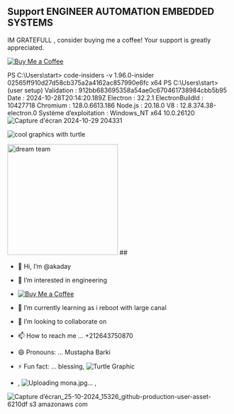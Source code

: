 ## Support ENGINEER AUTOMATION EMBEDDED SYSTEMS 

IM GRATEFULL , consider buying me a coffee! Your support is greatly appreciated.

[![Buy Me a Coffee](https://img.shields.io/badge/Donate-Buy%20Me%20a%20Coffee-yellow)](https://paypal.me/barki0)

PS C:\Users\start> code-insiders -v
1.96.0-insider
02565ff910d27d58cb375a2a4162ac857990e6fc
x64
PS C:\Users\start>
 (user setup)
Validation : 912bb683695358a54ae0c670461738984cbb5b95
Date : 2024-10-28T20:14:20.189Z
Electron : 32.2.1
ElectronBuildId : 10427718
Chromium : 128.0.6613.186
Node.js : 20.18.0
V8 : 12.8.374.38-electron.0
Système d’exploitation : Windows_NT x64 10.0.26120
![Capture d'écran 2024-10-29 204331](https://github.com/user-attachments/assets/0017c9cb-f1b0-4749-93d2-e0fb84dd56fc)

![cool graphics with turtle](https://github.com/user-attachments/assets/ed0e5c10-a9bf-45c1-b0cf-029742dccd71)

<img width="249" alt="dream team" src="https://github.com/user-attachments/assets/402d3201-f78b-4807-b075-037c4fd7c358">
##

- 👋 Hi, I’m @akaday
- 👀 I’m interested in engineering
- [![Buy Me a Coffee](https://img.shields.io/badge/Donate-Buy%20Me%20a%20Coffee-yellow)](https://paypal.me/barki0)

- 🌱 I’m currently learning as i reboot with large canal
- 💞️ I’m looking to collaborate on 
- 📫 How to reach me ... +212643750870
- 😄 Pronouns: ... Mustapha Barki
- ⚡ Fun fact: ... blessing,
            ![Turtle Graphic](data:image/png;base64,iVBORw0KGgoAAAANSUhEUgAAAAUAAAAFCAIAAABIO6ULAAAACXBIWXMAAB7CAAAewgFu0HU+AAAASUlEQVR42mJgYGD4T4OW0HBn5Pi/NMG4seOVZz60foGBgrHXOYMcFAaqN9ZAjBpILyg9EvDNcTAQvBQA9grFw/1YBCaCgPjE7aGJRxXwQBAD8vwph/J0RqAAAAABJRU5ErkJggg==)
- ,
        ![Uploading mona.jpg…]() ,

![Capture d’écran_25-10-2024_15326_github-production-user-asset-6210df s3 amazonaws com](https://github.com/user-attachments/assets/3a48e877-da3f-4174-94c1-c68160753bc1)


<!---
akaday/akaday is a ✨ special ✨ repository because its `README.md` (this file) appears on your GitHub profile.
You can click the Preview link to take a look at your changes.
--->
